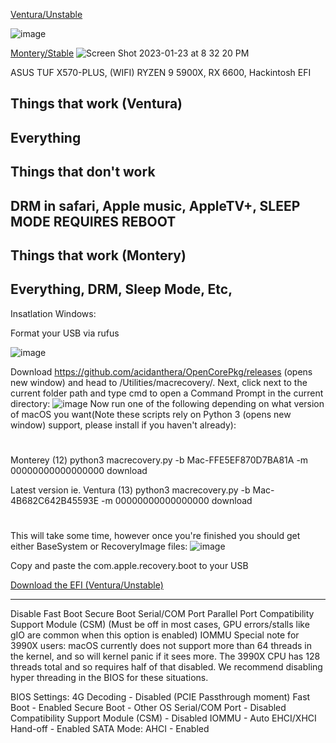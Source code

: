 [Ventura/Unstable](https://github.com/bnunowo/Hackintosh/tree/ventura)

![image](https://user-images.githubusercontent.com/85907829/213875902-b6f091a8-61c4-40ab-982f-45621d817f4a.png)

[Montery/Stable](https://github.com/bnunowo/Hackintosh/tree/monterey)
![Screen Shot 2023-01-23 at 8 32 20 PM](https://user-images.githubusercontent.com/85907829/214200870-0b318fd6-9fb8-496b-915d-c97920ce3519.png)

ASUS TUF X570-PLUS, (WIFI) RYZEN 9 5900X, RX 6600, Hackintosh EFI


Things that work (Ventura)
------------------
Everything
------------------
Things that don't work
------------------------
DRM in safari,
Apple music,
AppleTV+,
SLEEP MODE REQUIRES REBOOT
---------------------------

Things that work (Montery)
------------------
Everything,
DRM,
Sleep Mode,
Etc,
------------------

Insatlation Windows:

Format your USB via rufus

![image](https://user-images.githubusercontent.com/85907829/213874618-554025e6-a5a6-4d16-86f8-64bfa3d2a93e.png)

Download https://github.com/acidanthera/OpenCorePkg/releases  (opens new window) and head to /Utilities/macrecovery/. Next, click next to the current folder path and type cmd to open a Command Prompt in the current directory:
![image](https://user-images.githubusercontent.com/85907829/213874839-82df2927-fa00-44ab-a892-ad92232e862f.png)
Now run one of the following depending on what version of macOS you want(Note these scripts rely on Python 3 (opens new window) support, please install if you haven't already):

#
Monterey (12)
python3 macrecovery.py -b Mac-FFE5EF870D7BA81A -m 00000000000000000 download

Latest version
ie. Ventura (13)
python3 macrecovery.py -b Mac-4B682C642B45593E -m 00000000000000000 download
#

This will take some time, however once you're finished you should get either BaseSystem or RecoveryImage files:
![image](https://user-images.githubusercontent.com/85907829/213874901-e087e7dc-b352-4bd3-9034-ea7323f9e5d3.png)

Copy and paste the com.apple.recovery.boot to your USB

[Download the EFI (Ventura/Unstable)](https://github.com/bnunowo/Hackintosh/tree/ventura)

------------------------------------
Disable
Fast Boot
Secure Boot
Serial/COM Port
Parallel Port
Compatibility Support Module (CSM) (Must be off in most cases, GPU errors/stalls like gIO are common when this option is enabled)
IOMMU
Special note for 3990X users: macOS currently does not support more than 64 threads in the kernel, and so will kernel panic if it sees more. The 3990X CPU has 128 threads total and so requires half of that disabled. We recommend disabling hyper threading in the BIOS for these situations.

BIOS Settings:
4G Decoding - Disabled (PCIE Passthrough moment)
Fast Boot - Enabled
Secure Boot - Other OS
Serial/COM Port - Disabled
Compatibility Support Module (CSM) - Disabled
IOMMU - Auto
EHCI/XHCI Hand-off - Enabled
SATA Mode: AHCI - Enabled
